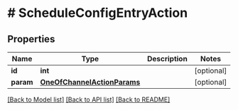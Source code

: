 # # ScheduleConfigEntryAction

## Properties

Name | Type | Description | Notes
------------ | ------------- | ------------- | -------------
**id** | **int** |  | [optional]
**param** | [**OneOfChannelActionParams**](OneOfChannelActionParams.md) |  | [optional]

[[Back to Model list]](../../README.md#models) [[Back to API list]](../../README.md#endpoints) [[Back to README]](../../README.md)
